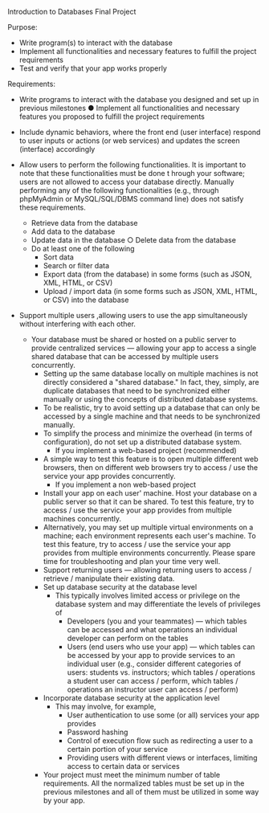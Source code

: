 Introduction to Databases Final Project

Purpose:
- Write program(s) to interact with the database
- Implement all functionalities and necessary features to fulfill the project requirements
- Test and verify that your app works properly

Requirements: 
- Write programs to interact with the database you designed and set up in previous milestones ● Implement all 
functionalities and necessary features you proposed to fulfill the project requirements
- Include dynamic behaviors, where the front end (user interface) respond to user inputs or actions (or web services)
and updates the screen (interface) accordingly 
- Allow users to perform the following functionalities. It is important to note that these functionalities must be
done t hrough your software; users are not allowed to access your database directly. Manually performing any of the
following functionalities (e.g., through phpMyAdmin or MySQL/SQL/DBMS command line) does not satisfy these requirements.
  - Retrieve data from the database 
  - Add data to the database 
  - Update data in the database ○ Delete data from the database
  - Do at least one of the following 
    - Sort data  
    - Search or filter data 
    - Export data (from the database) in some forms (such as JSON, XML, HTML, or CSV) 
    - Upload / import data (in some forms such as JSON, XML, HTML, or CSV) into the database 

- Support multiple users ,allowing users to use the app simultaneously without interfering with each other. 
  - Your database must be shared or hosted on a public server to provide centralized services — allowing your
  app to access a single shared database that can be accessed by multiple users concurrently.
    - Setting up the same database locally on multiple machines is not directly considered a "shared database."
    In fact, they, simply, are duplicate databases that need to be synchronized either manually or using the concepts of
    distributed database systems.
    - To be realistic, try to avoid setting up a database that can only be accessed by a single machine and that needs
    to be synchronized manually.
    - To simplify the process and minimize the overhead (in terms of configuration), do not set up a distributed database system.
      - If you implement a web-based project (recommended)
    - A simple way to test this feature is to open multiple different web browsers, then on different web browsers try to access
    / use the service your app provides concurrently.
      - If you implement a non web-based project
    - Install your app on each user' machine. Host your database on a public server so that it can be shared. To test this feature, try
    to access / use the service your app provides from multiple machines concurrently.
    - Alternatively, you may set up multiple virtual environments on a machine; each environment represents each user's machine. To test
    this feature, try to access / use the service your app provides from multiple environments concurrently. Please spare time for troubleshooting
    and plan your time very well.
    - Support returning users — allowing returning users to access / retrieve / manipulate their existing data.
    - Set up database security at the database level
      - This typically involves limited access or privilege on the database system and may differentiate the levels of privileges of
        - Developers (you and your teammates) — which tables can be accessed and what operations an individual developer can perform
        on the tables
        - Users (end users who use your app) — which tables can be accessed by your app to provide services to an individual user
        (e.g., consider different categories of users: students vs. instructors; which tables / operations a student user can access
        / perform, which tables / operations an instructor user can access / perform)
    - Incorporate database security at the application level
      - This may involve, for example,
        - User authentication to use some (or all) services your app provides
        - Password hashing
        - Control of execution flow such as redirecting a user to a certain portion of your service
        - Providing users with different views or interfaces, limiting access to certain data or services
    - Your project must meet the minimum number of table requirements. All the normalized tables must be set up in the previous milestones and
    all of them must be utilized in some way by your app.
    
